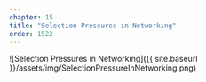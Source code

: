 ```yaml
---
chapter: 15
title: "Selection Pressures in Networking"
order: 1522
---
```


![Selection Pressures in Networking]({{ site.baseurl }}/assets/img/SelectionPressureInNetworking.png)
